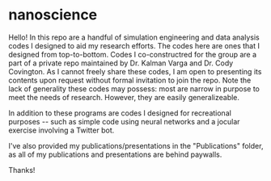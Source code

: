 # nanoscience
Hello! In this repo are a handful of simulation engineering and data analysis codes I designed to aid my research efforts. The codes here are ones that I designed from top-to-bottom. Codes I co-constructred for the group are a part of a private repo maintained by Dr. Kalman Varga and Dr. Cody Covington. As I cannot freely share these codes, I am open to presenting its contents upon request without formal invitation to join the repo. Note the lack of generality these codes may possess: most are narrow in purpose to meet the needs of research. However, they are easily generalizeable.

In addition to these programs are codes I designed for recreational purposes -- such as simple code using neural
networks and a jocular exercise involving a Twitter bot.

I've also provided my publications/presentations in the "Publications" folder, as all of my publications and presentations are behind paywalls.

Thanks!
